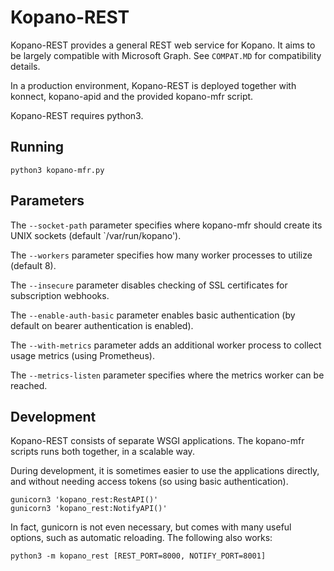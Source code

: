 # Kopano-REST

Kopano-REST provides a general REST web service for Kopano. It aims to be largely compatible with Microsoft Graph. See `COMPAT.MD` for compatibility details.

In a production environment, Kopano-REST is deployed together with konnect, kopano-apid and the provided kopano-mfr script.

Kopano-REST requires python3.

## Running

    python3 kopano-mfr.py

## Parameters

The `--socket-path` parameter specifies where kopano-mfr should create its UNIX sockets (default `/var/run/kopano').

The `--workers` parameter specifies how many worker processes to utilize (default 8).

The `--insecure` parameter disables checking of SSL certificates for subscription webhooks.

The `--enable-auth-basic` parameter enables basic authentication (by default on bearer authentication is enabled).

The `--with-metrics` parameter adds an additional worker process to collect usage metrics (using Prometheus).

The `--metrics-listen` parameter specifies where the metrics worker can be reached.

## Development

Kopano-REST consists of separate WSGI applications. The kopano-mfr scripts runs both together, in a scalable way.

During development, it is sometimes easier to use the applications directly, and without needing access tokens (so using basic authentication).

    gunicorn3 'kopano_rest:RestAPI()'
    gunicorn3 'kopano_rest:NotifyAPI()'

In fact, gunicorn is not even necessary, but comes with many useful options, such as automatic reloading. The following also works:

    python3 -m kopano_rest [REST_PORT=8000, NOTIFY_PORT=8001]
